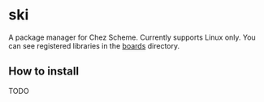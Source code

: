 # ski
A package manager for Chez Scheme. Currently supports Linux only. You can see registered libraries in the [boards](https://github.com/qothr/ski/tree/master/boards) directory.

## How to install
TODO
